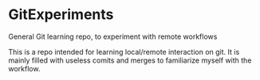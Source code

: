 # GitExperiments
General Git learning repo, to experiment with remote workflows


This is a repo intended for learning local/remote interaction on git. It is mainly filled with useless comits and merges to familiarize myself with the workflow.
